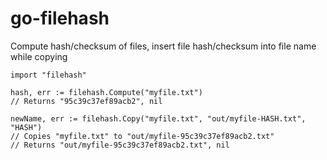 # go-filehash
Compute hash/checksum of files, insert file hash/checksum into file name while copying

```
import "filehash"

hash, err := filehash.Compute("myfile.txt")
// Returns "95c39c37ef89acb2", nil

newName, err := filehash.Copy("myfile.txt", "out/myfile-HASH.txt", "HASH")
// Copies "myfile.txt" to "out/myfile-95c39c37ef89acb2.txt"
// Returns "out/myfile-95c39c37ef89acb2.txt", nil
```
